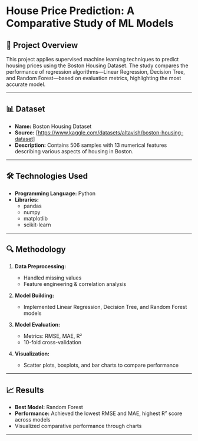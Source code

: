 
# House Price Prediction: A Comparative Study of ML Models

## 📌 Project Overview
This project applies supervised machine learning techniques to predict housing prices using the Boston Housing Dataset. The study compares the performance of regression algorithms—Linear Regression, Decision Tree, and Random Forest—based on evaluation metrics, highlighting the most accurate model.

---

## 📊 Dataset
- **Name:** Boston Housing Dataset  
- **Source:** [https://www.kaggle.com/datasets/altavish/boston-housing-dataset]  
- **Description:** Contains 506 samples with 13 numerical features describing various aspects of housing in Boston.

---

## 🛠 Technologies Used
- **Programming Language:** Python  
- **Libraries:**
  - pandas
  - numpy
  - matplotlib
  - scikit-learn

---

## 🔍 Methodology
1. **Data Preprocessing:**  
   - Handled missing values  
   - Feature engineering & correlation analysis  

2. **Model Building:**  
   - Implemented Linear Regression, Decision Tree, and Random Forest models  

3. **Model Evaluation:**  
   - Metrics: RMSE, MAE, R²  
   - 10-fold cross-validation  

4. **Visualization:**  
   - Scatter plots, boxplots, and bar charts to compare performance

---

## 📈 Results
- **Best Model:** Random Forest  
- **Performance:** Achieved the lowest RMSE and MAE, highest R² score across models  
- Visualized comparative performance through charts

---


